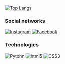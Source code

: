
[![Top Langs](https://github-readme-stats.vercel.app/api/top-langs/?username=gusttavofelipe&layout=compact)](https://github.com/anuraghazra/github-readme-stats)

### Social networks

[![Instagram](https://img.shields.io/badge/Instagram-E4405F?style=for-the-badge&logo=instagram&logoColor=white)](https://www.instagram.com/gusfelip_/)
[![Facebook](https://img.shields.io/badge/Facebook-1877F2?style=for-the-badge&logo=facebook&logoColor=white)](https://www.facebook.com/profile.php?id=100053648104645)



### Technologies
<div style="displays: inline_block">
    <img align="center" alt="Pytohn" src="https://img.shields.io/badge/Python-14354C?style=for-the-badge&logo=python&logoColor=white">
    <img align="center" alt="html5" src="https://img.shields.io/badge/HTML5-E34F26?style=for-the-badge&logo=html5&logoColor=white">
    <img align="center" alt="CSS3" src="https://img.shields.io/badge/CSS3-1572B6?style=for-the-badge&logo=css3&logoColor=white">
</div><br/>


